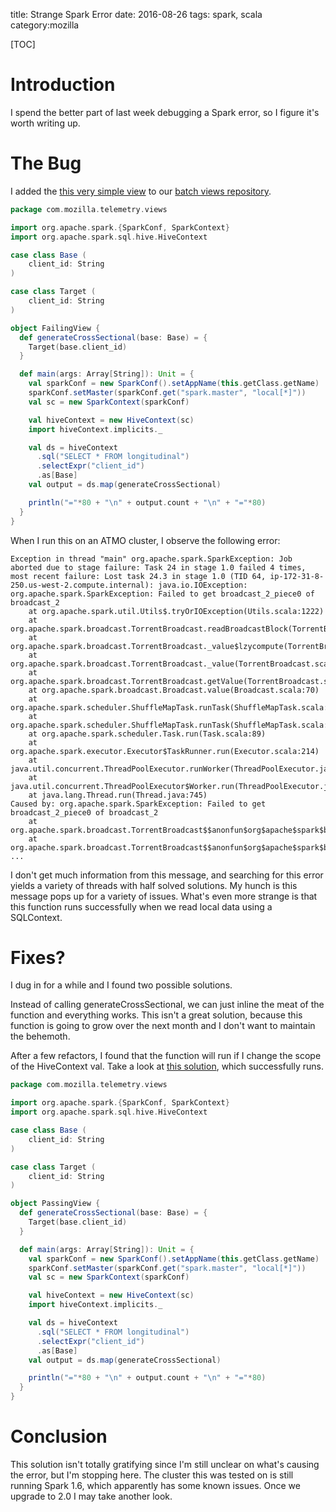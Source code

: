 title: Strange Spark Error
date: 2016-08-26
tags: spark, scala
category:mozilla

[TOC]

# Introduction
I spend the better part of last week debugging a Spark error, so I figure it's worth writing up.

# The Bug
I added the [this very simple view](https://github.com/harterrt/spark-failure/blob/master/failure.scala) to our [batch views repository](https://github.com/mozilla/telemetry-batch-view/tree/master/src/main/scala/com/mozilla/telemetry/views).

```scala
package com.mozilla.telemetry.views

import org.apache.spark.{SparkConf, SparkContext}
import org.apache.spark.sql.hive.HiveContext

case class Base (
    client_id: String
)

case class Target (
    client_id: String
)

object FailingView {
  def generateCrossSectional(base: Base) = {
    Target(base.client_id)
  }

  def main(args: Array[String]): Unit = {
    val sparkConf = new SparkConf().setAppName(this.getClass.getName)
    sparkConf.setMaster(sparkConf.get("spark.master", "local[*]"))
    val sc = new SparkContext(sparkConf)

    val hiveContext = new HiveContext(sc)
    import hiveContext.implicits._

    val ds = hiveContext
      .sql("SELECT * FROM longitudinal")
      .selectExpr("client_id")
      .as[Base]
    val output = ds.map(generateCrossSectional)

    println("="*80 + "\n" + output.count + "\n" + "="*80)
  }
}
```

When I run this on an ATMO cluster, I observe the following error:

```
Exception in thread "main" org.apache.spark.SparkException: Job aborted due to stage failure: Task 24 in stage 1.0 failed 4 times, most recent failure: Lost task 24.3 in stage 1.0 (TID 64, ip-172-31-8-250.us-west-2.compute.internal): java.io.IOException: org.apache.spark.SparkException: Failed to get broadcast_2_piece0 of broadcast_2
    at org.apache.spark.util.Utils$.tryOrIOException(Utils.scala:1222)
    at org.apache.spark.broadcast.TorrentBroadcast.readBroadcastBlock(TorrentBroadcast.scala:165)
    at org.apache.spark.broadcast.TorrentBroadcast._value$lzycompute(TorrentBroadcast.scala:64)
    at org.apache.spark.broadcast.TorrentBroadcast._value(TorrentBroadcast.scala:64)
    at org.apache.spark.broadcast.TorrentBroadcast.getValue(TorrentBroadcast.scala:88)
    at org.apache.spark.broadcast.Broadcast.value(Broadcast.scala:70)
    at org.apache.spark.scheduler.ShuffleMapTask.runTask(ShuffleMapTask.scala:65)
    at org.apache.spark.scheduler.ShuffleMapTask.runTask(ShuffleMapTask.scala:41)
    at org.apache.spark.scheduler.Task.run(Task.scala:89)
    at org.apache.spark.executor.Executor$TaskRunner.run(Executor.scala:214)
    at java.util.concurrent.ThreadPoolExecutor.runWorker(ThreadPoolExecutor.java:1145)
    at java.util.concurrent.ThreadPoolExecutor$Worker.run(ThreadPoolExecutor.java:615)
    at java.lang.Thread.run(Thread.java:745)
Caused by: org.apache.spark.SparkException: Failed to get broadcast_2_piece0 of broadcast_2
    at org.apache.spark.broadcast.TorrentBroadcast$$anonfun$org$apache$spark$broadcast$TorrentBroadcast$$readBlocks$1$$anonfun$2.apply(TorrentBroadcast.scala:138)
    at org.apache.spark.broadcast.TorrentBroadcast$$anonfun$org$apache$spark$broadcast$TorrentBroadcast$$readBlocks$1$$anonfun$2.apply(TorrentBroadcast.scala:138)
...
```

I don't get much information from this message, and searching for this error yields a variety of threads with half solved solutions.
My hunch is this message pops up for a variety of issues.
What's even more strange is that this function runs successfully when we read local data using a SQLContext.

# Fixes?

I dug in for a while and I found two possible solutions.

Instead of calling generateCrossSectional, we can just inline the meat of the function and everything works.
This isn't a great solution, because this function is going to grow over the next month and I don't want to maintain the behemoth. 

After a few refactors, I found that the function will run if I change the scope of the HiveContext val.
Take a look at [this solution](https://github.com/harterrt/spark-failure/blob/master/fixed.scala), which successfully runs.

```scala
package com.mozilla.telemetry.views

import org.apache.spark.{SparkConf, SparkContext}
import org.apache.spark.sql.hive.HiveContext

case class Base (
    client_id: String
)

case class Target (
    client_id: String
)

object PassingView {
  def generateCrossSectional(base: Base) = {
    Target(base.client_id)
  }

  def main(args: Array[String]): Unit = {
    val sparkConf = new SparkConf().setAppName(this.getClass.getName)
    sparkConf.setMaster(sparkConf.get("spark.master", "local[*]"))
    val sc = new SparkContext(sparkConf)

    val hiveContext = new HiveContext(sc)
    import hiveContext.implicits._

    val ds = hiveContext
      .sql("SELECT * FROM longitudinal")
      .selectExpr("client_id")
      .as[Base]
    val output = ds.map(generateCrossSectional)

    println("="*80 + "\n" + output.count + "\n" + "="*80)
  }
}
```

# Conclusion
This solution isn't totally gratifying since I'm still unclear on what's causing the error, but I'm stopping here.
The cluster this was tested on is still running Spark 1.6, which apparently has some known issues.
Once we upgrade to 2.0 I may take another look.
